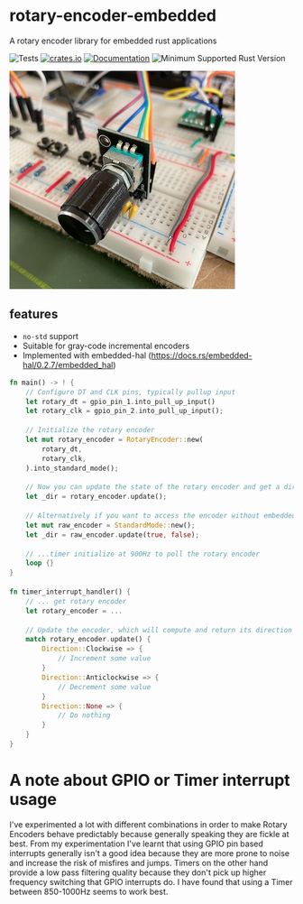 # rotary-encoder-embedded

A rotary encoder library for embedded rust applications

![Tests](https://github.com/ostenning/rotary-encoder-embedded/actions/workflows/build.yml/badge.svg)
[![crates.io](https://img.shields.io/crates/v/rotary-encoder-embedded.svg)](https://crates.io/crates/rotary-encoder-embedded)
[![Documentation](https://docs.rs/rotary-encoder-embedded/badge.svg)](https://docs.rs/rotary-encoder-embedded)
![Minimum Supported Rust Version](https://img.shields.io/badge/rustc-1.46+-blue.svg)

![rotary encoder](https://github.com/ostenning/images/blob/main/rotary-encoder.jpg?raw=true)

## features

- `no-std` support
- Suitable for gray-code incremental encoders
- Implemented with embedded-hal (https://docs.rs/embedded-hal/0.2.7/embedded_hal)


```rust
fn main() -> ! {
    // Configure DT and CLK pins, typically pullup input
    let rotary_dt = gpio_pin_1.into_pull_up_input()
    let rotary_clk = gpio_pin_2.into_pull_up_input();

    // Initialize the rotary encoder
    let mut rotary_encoder = RotaryEncoder::new(
        rotary_dt,
        rotary_clk,
    ).into_standard_mode();
    
    // Now you can update the state of the rotary encoder and get a direction value. Call this from an update routine, timer task or interrupt
    let _dir = rotary_encoder.update();

    // Alternatively if you want to access the encoder without embedded-hal pin traits and use boolean states, you can use the mode directly:
    let mut raw_encoder = StandardMode::new();
    let _dir = raw_encoder.update(true, false);

    // ...timer initialize at 900Hz to poll the rotary encoder
    loop {}
}

fn timer_interrupt_handler() {
    // ... get rotary encoder 
    let rotary_encoder = ...

    // Update the encoder, which will compute and return its direction
    match rotary_encoder.update() {
        Direction::Clockwise => {
            // Increment some value
        }
        Direction::Anticlockwise => {
            // Decrement some value
        }
        Direction::None => {
            // Do nothing
        }
    }
}
```

# A note about GPIO or Timer interrupt usage

I've experimented a lot with different combinations in order to make Rotary Encoders behave predictably because generally speaking they are fickle at best. From my experimentation I've learnt that using GPIO pin based interrupts generally isn't a good idea because they are more prone to noise and increase the risk of misfires and jumps.
Timers on the other hand provide a low pass filtering quality because they don't pick up higher frequency switching that GPIO interrupts do. I have found that using a Timer between 850-1000Hz seems to work best.
